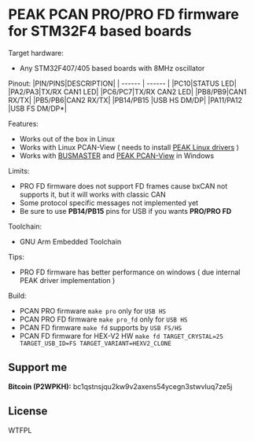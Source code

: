 # PEAK PCAN PRO/PRO FD firmware for STM32F4 based boards

Target hardware:
* Any STM32F407/405 based boards with 8MHz oscillator

Pinout:
|PIN/PINS|DESCRIPTION|
| ------ | ------ |
|PC10|STATUS LED|
|PA2/PA3|TX/RX CAN1 LED|
|PC6/PC7|TX/RX CAN2 LED|
|PB8/PB9|CAN1 RX/TX|
|PB5/PB6|CAN2 RX/TX|
|PB14/PB15 |USB HS DM/DP|
|PA11/PA12 |USB FS DM/DP*|

Features:
- Works out of the box in Linux
- Works with Linux PCAN-View ( needs to install [PEAK Linux drivers][pld] )
- Works with [BUSMASTER][bsmw] and [PEAK PCAN-View][pvw] in Windows


Limits:
- PRO FD firmware does not support FD frames cause bxCAN not supports it, but it will works with classic CAN
- Some protocol specific messages not implemented yet
- Be sure to use **PB14/PB15** pins for USB if you wants **PRO/PRO FD**

Toolchain:
- GNU Arm Embedded Toolchain

Tips:
- PRO FD firmware has better performance on windows ( due internal PEAK driver implementation )

Build:
- PCAN PRO firmware `make pro` only for `USB HS`
- PCAN PRO FD firmware `make pro_fd` only for `USB HS`
- PCAN FD firmware `make fd` supports by `USB FS/HS`
- PCAN FD firmware for HEX-V2 HW `make fd TARGET_CRYSTAL=25 TARGET_USB_ID=FS TARGET_VARIANT=HEXV2_CLONE`

## Support me
**Bitcoin (P2WPKH):** bc1qstnsjqu2kw9v2axens54ycegn3stwvluq7ze5j


License
----

WTFPL

[pld]: <https://www.peak-system.com/fileadmin/media/linux/index.htm>
[pvw]: <https://www.peak-system.com/PCAN-View.242.0.html>
[bsmw]: <https://rbei-etas.github.io/busmaster/>
